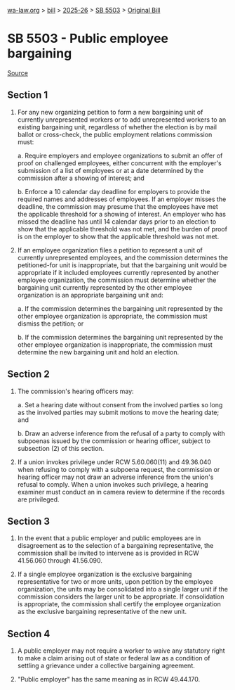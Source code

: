 [wa-law.org](/) > [bill](/bill/) > [2025-26](/bill/2025-26/) > [SB 5503](/bill/2025-26/sb/5503/) > [Original Bill](/bill/2025-26/sb/5503/1/)

# SB 5503 - Public employee bargaining

[Source](http://lawfilesext.leg.wa.gov/biennium/2025-26/Pdf/Bills/Senate%20Bills/5503.pdf)

## Section 1
1. For any new organizing petition to form a new bargaining unit of currently unrepresented workers or to add unrepresented workers to an existing bargaining unit, regardless of whether the election is by mail ballot or cross-check, the public employment relations commission must:

    a. Require employers and employee organizations to submit an offer of proof on challenged employees, either concurrent with the employer's submission of a list of employees or at a date determined by the commission after a showing of interest; and

    b. Enforce a 10 calendar day deadline for employers to provide the required names and addresses of employees. If an employer misses the deadline, the commission may presume that the employees have met the applicable threshold for a showing of interest. An employer who has missed the deadline has until 14 calendar days prior to an election to show that the applicable threshold was not met, and the burden of proof is on the employer to show that the applicable threshold was not met.

2. If an employee organization files a petition to represent a unit of currently unrepresented employees, and the commission determines the petitioned-for unit is inappropriate, but that the bargaining unit would be appropriate if it included employees currently represented by another employee organization, the commission must determine whether the bargaining unit currently represented by the other employee organization is an appropriate bargaining unit and:

    a. If the commission determines the bargaining unit represented by the other employee organization is appropriate, the commission must dismiss the petition; or

    b. If the commission determines the bargaining unit represented by the other employee organization is inappropriate, the commission must determine the new bargaining unit and hold an election.

## Section 2
1. The commission's hearing officers may:

    a. Set a hearing date without consent from the involved parties so long as the involved parties may submit motions to move the hearing date; and

    b. Draw an adverse inference from the refusal of a party to comply with subpoenas issued by the commission or hearing officer, subject to subsection (2) of this section.

2. If a union invokes privilege under RCW 5.60.060(11) and 49.36.040 when refusing to comply with a subpoena request, the commission or hearing officer may not draw an adverse inference from the union's refusal to comply. When a union invokes such privilege, a hearing examiner must conduct an in camera review to determine if the records are privileged.

## Section 3
1. In the event that a public employer and public employees are in disagreement as to the selection of a bargaining representative, the commission shall be invited to intervene as is provided in RCW 41.56.060 through 41.56.090.

2. If a single employee organization is the exclusive bargaining representative for two or more units, upon petition by the employee organization, the units may be consolidated into a single larger unit if the commission considers the larger unit to be appropriate. If consolidation is appropriate, the commission shall certify the employee organization as the exclusive bargaining representative of the new unit.

## Section 4
1. A public employer may not require a worker to waive any statutory right to make a claim arising out of state or federal law as a condition of settling a grievance under a collective bargaining agreement.

2. "Public employer" has the same meaning as in RCW 49.44.170.

